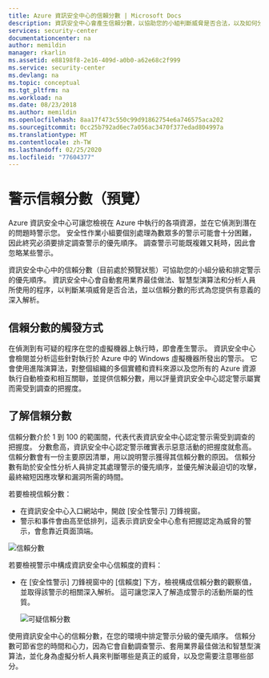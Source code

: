 ```yaml
---
title: Azure 資訊安全中心的信賴分數 | Microsoft Docs
description: 資訊安全中心會產生信賴分數，以協助您的小組判斷威脅是否合法，以及如何分級和設定警示的優先順序。
services: security-center
documentationcenter: na
author: memildin
manager: rkarlin
ms.assetid: e88198f8-2e16-409d-a0b0-a62e68c2f999
ms.service: security-center
ms.devlang: na
ms.topic: conceptual
ms.tgt_pltfrm: na
ms.workload: na
ms.date: 08/23/2018
ms.author: memildin
ms.openlocfilehash: 8aa17f473c550c99d91862754e6a746575aca202
ms.sourcegitcommit: 0cc25b792ad6ec7a056ac3470f377edad804997a
ms.translationtype: MT
ms.contentlocale: zh-TW
ms.lasthandoff: 02/25/2020
ms.locfileid: "77604377"
---
```

# <a name="alert-confidence-score-preview"></a>警示信賴分數（預覽）

Azure 資訊安全中心可讓您檢視在 Azure 中執行的各項資源，並在它偵測到潛在的問題時警示您。 安全性作業小組要個別處理為數眾多的警示可能會十分困難，因此終究必須要排定調查警示的優先順序。 調查警示可能既複雜又耗時，因此會忽略某些警示。

資訊安全中心中的信賴分數（目前處於預覽狀態）可協助您的小組分級和排定警示的優先順序。 資訊安全中心會自動套用業界最佳做法、智慧型演算法和分析人員所使用的程序，以判斷某項威脅是否合法，並以信賴分數的形式為您提供有意義的深入解析。

## <a name="how-the-confidence-score-is-triggered"></a>信賴分數的觸發方式

在偵測到有可疑的程序在您的虛擬機器上執行時，即會產生警示。 資訊安全中心會檢閱並分析這些針對執行於 Azure 中的 Windows 虛擬機器所發出的警示。 它會使用進階演算法，對整個組織的多個實體和資料來源以及您所有的 Azure 資源執行自動檢查和相互關聯，並提供信賴分數，用以評量資訊安全中心認定警示屬實而需受到調查的把握度。

## <a name="understanding-the-confidence-score"></a>了解信賴分數

信賴分數介於 1 到 100 的範圍間，代表代表資訊安全中心認定警示需受到調查的把握度。 分數愈高，資訊安全中心認定警示確實表示惡意活動的把握度就愈高。 信賴分數會有一份主要原因清單，用以說明警示獲得其信賴分數的原因。 信賴分數有助於安全性分析人員排定其處理警示的優先順序，並優先解決最迫切的攻擊，最終縮短因應攻擊和漏洞所需的時間。

若要檢視信賴分數：
- 在資訊安全中心入口網站中，開啟 [安全性警示] 刀鋒視窗。
-  警示和事件會由高至低排列，這表示資訊安全中心愈有把握認定為威脅的警示，會愈靠近頁面頂端。 


 ![信賴分數][1]

若要檢視警示中構成資訊安全中心信賴度的資料：
- 在 [安全性警示] 刀鋒視窗中的 [信賴度] 下方，檢視構成信賴分數的觀察值，並取得該警示的相關深入解析。 這可讓您深入了解造成警示的活動所屬的性質。

  ![可疑信賴分數][2]

使用資訊安全中心的信賴分數，在您的環境中排定警示分級的優先順序。 信賴分數可節省您的時間和心力，因為它會自動調查警示、套用業界最佳做法和智慧型演算法，並化身為虛擬分析人員來判斷哪些是真正的威脅，以及您需要注意哪些部分。


<!--Image references-->
[1]: ./media/security-center-confidence-score/confidence-score.png
[2]: ./media/security-center-confidence-score/suspicious-confidence-score.png

